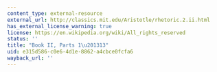```yaml
---
content_type: external-resource
external_url: http://classics.mit.edu/Aristotle/rhetoric.2.ii.html
has_external_license_warning: true
license: https://en.wikipedia.org/wiki/All_rights_reserved
status: ''
title: "Book II, Parts 1\u201313"
uid: e315d586-c0e6-4d1e-8862-a4cbce0fcfa6
wayback_url: ''
---
```


